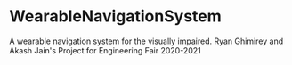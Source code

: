 # WearableNavigationSystem
 A wearable navigation system for the visually impaired.
 Ryan Ghimirey and Akash Jain's Project for Engineering Fair 2020-2021 
